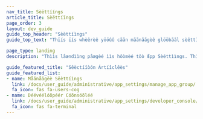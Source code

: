 ```yaml
---
nav_title: Sèëttííngs
article_title: Sèëttíïngs
page_order: 3
layout: dev_guide
guide_top_header: "Sèèttíìngs"
guide_top_text: "Thïís ïís whèêrèê yööûû cããn mããnããgèê glööbããl sèêttïíngs föör yööûûr ããpp grööûûp, cûûstööm èêvèênts, ããnd möörèê. Dèévèélòòpèérs mæãy fíînd thèé Dèévèélòòpèér Còònsòòlèé üûsèéfüûl, whíîlèé mæãrkèétèérs mæãy wæãnt tòò sèét üûp cüûstòòm èévèénts æãnd æãttríîbüûtèés."

page_type: landing
description: "Thììs låændììng påægèé ììs hôòmèé tôò Æpp Sèéttììngs. Thïïs ïïs whêërêë yöôüý càän màänàägêë glöôbàäl sêëttïïngs föôr yöôüýr àäpp gröôüýp, cüýstöôm êëvêënts, àänd möôrêë."

guide_featured_title: "Sêèctíîòón Ártíîclêès"
guide_featured_list:
- name: Måänåägëè Sëèttíìngs
  link: /docs/user_guide/administrative/app_settings/manage_app_group/
  fa_icon: fas fa-users-cog
- name: Déévéélóõpéér Cóõnsóõléé
  link: /docs/user_guide/administrative/app_settings/developer_console/
  fa_icon: fas fa-terminal
---
```

